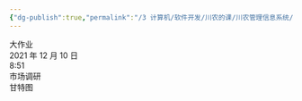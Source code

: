 ```yaml
---
{"dg-publish":true,"permalink":"/3 计算机/软件开发/川农的课/川农管理信息系统/大作业/","title":"大作业"}
---
```



大作业  
2021 年 12 月 10 日  
8:51  
市场调研  
甘特图